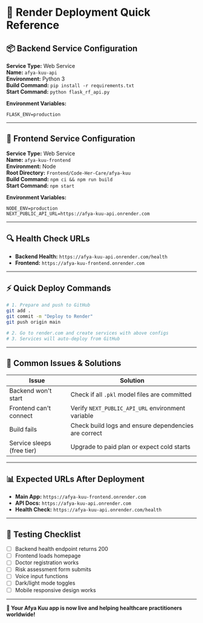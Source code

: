 # 🚀 Render Deployment Quick Reference

## 📦 Backend Service Configuration

**Service Type:** Web Service  
**Name:** `afya-kuu-api`  
**Environment:** Python 3  
**Build Command:** `pip install -r requirements.txt`  
**Start Command:** `python flask_rf_api.py`  

**Environment Variables:**
```
FLASK_ENV=production
```

---

## 🎨 Frontend Service Configuration

**Service Type:** Web Service  
**Name:** `afya-kuu-frontend`  
**Environment:** Node  
**Root Directory:** `Frontend/Code-Her-Care/afya-kuu`  
**Build Command:** `npm ci && npm run build`  
**Start Command:** `npm start`  

**Environment Variables:**
```
NODE_ENV=production
NEXT_PUBLIC_API_URL=https://afya-kuu-api.onrender.com
```

---

## 🔍 Health Check URLs

- **Backend Health:** `https://afya-kuu-api.onrender.com/health`
- **Frontend:** `https://afya-kuu-frontend.onrender.com`

---

## ⚡ Quick Deploy Commands

```bash
# 1. Prepare and push to GitHub
git add .
git commit -m "Deploy to Render"
git push origin main

# 2. Go to render.com and create services with above configs
# 3. Services will auto-deploy from GitHub
```

---

## 🚨 Common Issues & Solutions

| Issue | Solution |
|-------|----------|
| Backend won't start | Check if all `.pkl` model files are committed |
| Frontend can't connect | Verify `NEXT_PUBLIC_API_URL` environment variable |
| Build fails | Check build logs and ensure dependencies are correct |
| Service sleeps (free tier) | Upgrade to paid plan or expect cold starts |

---

## 📊 Expected URLs After Deployment

- **Main App:** `https://afya-kuu-frontend.onrender.com`
- **API Docs:** `https://afya-kuu-api.onrender.com`
- **Health Check:** `https://afya-kuu-api.onrender.com/health`

---

## 🎯 Testing Checklist

- [ ] Backend health endpoint returns 200
- [ ] Frontend loads homepage
- [ ] Doctor registration works
- [ ] Risk assessment form submits
- [ ] Voice input functions
- [ ] Dark/light mode toggles
- [ ] Mobile responsive design works

---

**🎉 Your Afya Kuu app is now live and helping healthcare practitioners worldwide!**
